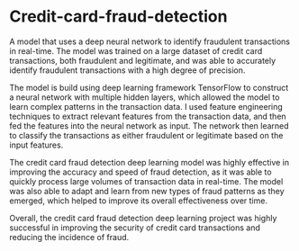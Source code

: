 # Credit-card-fraud-detection

A  model that uses a deep neural network to identify fraudulent transactions in real-time. The model was trained on a large dataset of credit card transactions, both fraudulent and legitimate, and was able to accurately identify fraudulent transactions with a high degree of precision.

The model is build using deep learning framework TensorFlow to construct a neural network with multiple hidden layers, which allowed the model to learn complex patterns in the transaction data. I used feature engineering techniques to extract relevant features from the transaction data, and then fed the features into the neural network as input. 
The network then learned to classify the transactions as either fraudulent or legitimate based on the input features.

The credit card fraud detection deep learning model was highly effective in improving the accuracy and speed of fraud detection, as it was able to quickly process large volumes of transaction data in real-time. The model was also able to adapt and learn from new types of fraud patterns as they emerged, which helped to improve its overall effectiveness over time. 

Overall, the credit card fraud detection deep learning project was highly successful in improving the security of credit card transactions and reducing the incidence of fraud.
